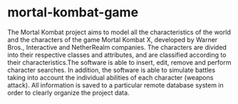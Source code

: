 # mortal-kombat-game
The Mortal Kombat project aims to model all the characteristics of the world and the characters of the game Mortal Kombat X, developed by Warner Bros., Interactive and NetherRealm companies. The characters are divided into their respective classes and attributes, and are classified according to their characteristics.The software is able to insert, edit, remove and perform character searches. In addition, the software is able to simulate battles taking into account the individual abilities of each character (weapons attack). All information is saved to a particular remote database system in order to clearly organize the project data.
